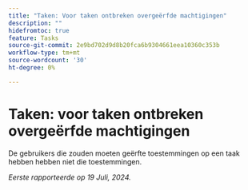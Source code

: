 ```yaml
---
title: "Taken: Voor taken ontbreken overgeërfde machtigingen"
description: ""
hidefromtoc: true
feature: Tasks
source-git-commit: 2e9bd702d9d8b20fca6b9304661eea10360c353b
workflow-type: tm+mt
source-wordcount: '30'
ht-degree: 0%

---
```



# Taken: voor taken ontbreken overgeërfde machtigingen

De gebruikers die zouden moeten geërfte toestemmingen op een taak hebben hebben niet die toestemmingen.

_Eerste rapporteerde op 19 Juli, 2024._
